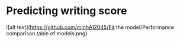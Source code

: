 # Predicting writing score
![alt text](https://github.com/minhAI2045/Fit the model/Performance comparison table of models.png)

